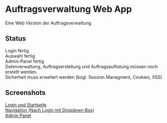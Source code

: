 # Auftragsverwaltung Web App
Eine Web Version der Auftragsverwaltung

## Status

Login fertig  
Auswahl fertig  
Admin-Panel fertig  
Datenverwaltung, Auftragserstellung und Auftragsauflistung müssen noch erstellt werden.  
Sicherheit muss erweitert werden (bzgl. Session Managment, Cookies, XSS)

## Screenshots

[Login und Startseite](https://raw.githubusercontent.com/mlhmz/Auftragsverwaltung-Web-App/main/Login.png)  
[Navigation (Nach Login mit Dropdown Box)](https://raw.githubusercontent.com/mlhmz/Auftragsverwaltung-Web-App/main/Navigation.png)  
[Admin Panel](https://raw.githubusercontent.com/mlhmz/Auftragsverwaltung-Web-App/main/Admin-Panel.png?raw=true)  
